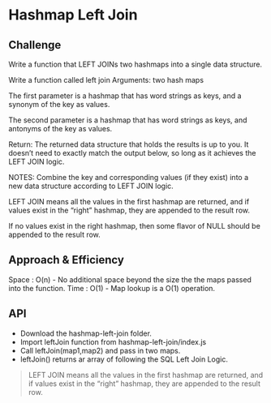 # Hashmap Left Join
<!-- Short summary or background information -->

## Challenge
<!-- Description of the challenge -->
Write a function that LEFT JOINs two hashmaps into a single data structure.

Write a function called left join
Arguments: two hash maps

The first parameter is a hashmap that has word strings as keys, and a synonym of the key as values.

The second parameter is a hashmap that has word strings as keys, and antonyms of the key as values.

Return: The returned data structure that holds the results is up to you. It doesn’t need to exactly match the output below, so long as it achieves the LEFT JOIN logic.

NOTES:
Combine the key and corresponding values (if they exist) into a new data structure according to LEFT JOIN logic.

LEFT JOIN means all the values in the first hashmap are returned, and if values exist in the “right” hashmap, they are appended to the result row.

If no values exist in the right hashmap, then some flavor of NULL should be appended to the result row.

## Approach & Efficiency
<!-- What approach did you take? Why? What is the Big O space/time for this approach? -->
Space : O(n) - No additional space beyond the size the the maps passed into the function.
Time : O(1) - Map lookup is a O(1) operation.

## API
<!-- Description of each method publicly available in each of your hashtable -->

- Download the hashmap-left-join folder.
- Import leftJoin function from hashmap-left-join/index.js
- Call leftJoin(map1,map2) and pass in two maps.
- leftJoin() returns ar array of following the SQL Left Join Logic.

> LEFT JOIN means all the values in the first hashmap are returned, and if values exist in the “right” hashmap, they are appended to the result row.
